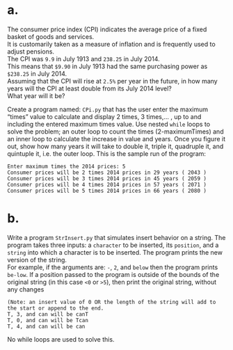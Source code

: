 # a.  
The consumer price index (CPI) indicates the average price of a fixed basket of goods and services.  
It is customarily taken as a measure of inflation and is frequently used to adjust pensions.  
The CPI was `9.9` in July 1913 and `238.25` in July 2014.  
This means that `$9.90` in July 1913 had the same purchasing power as `$238.25` in July 2014.  
Assuming that the CPI will rise at `2.5%` per year in the future, in how many years will the CPI at least double from its July 2014 level?  
What year will it be?  
  
Create a program named: `CPi.py` that has the user enter the maximum “times” value to calculate and display 2 times, 3 times,... , up to and including the entered maximum times value. 
Use nested `while` loops to solve the problem; an outer loop to count the times (2-maximumTimes) and an inner loop to calculate the increase in value and years. 
Once you figure it out, show how many years it will take to double it, triple it, quadruple it, and quintuple it, i.e. the outer loop. 
This is the sample run of the program:  
```
Enter maximum times the 2014 prices: 5  
Consumer prices will be 2 times 2014 prices in 29 years ( 2043 )  
Consumer prices will be 3 times 2014 prices in 45 years ( 2059 )  
Consumer prices will be 4 times 2014 prices in 57 years ( 2071 )  
Consumer prices will be 5 times 2014 prices in 66 years ( 2080 )
```

# b.  
Write a program `StrInsert.py` that simulates insert behavior on a string. 
The program takes three inputs: a `character` to be inserted, its `position`, and a `string` into which a character is to be inserted. 
The program prints the new version of the string.  
For example, if the arguments are: `-`, `2`, and `below` then the program prints `be-low`. 
If a position passed to the program is outside of the bounds of the original string (in this case `<0` or `>5`), then print the original string, without any changes  
```
(Note: an insert value of 0 OR the length of the string will add to the start or append to the end.  
T, 3, and can will be canT 
T, 0, and can will be Tcan  
T, 4, and can will be can
```  
No while loops are used to solve this.

